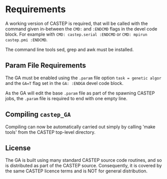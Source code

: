 # Requirements

A working version of CASTEP is required, that will be called with the
command given in-between the `CMD:` and `:ENDCMD` flags in the devel
code block. For example with `CMD: castep.serial :ENDCMD` or
`CMD: mpirun castep.pmi :ENDCMD`.

The command line tools sed, grep and awk must be installed.

## Param File Requirements

The GA must be enabled using the `.param` file option
`task = genetic algor` and the `GA=T` flag set in the `GA: :ENDGA` devel
code block.

As the GA will edit the base `.param` file as part of the spawning
CASTEP jobs, the `.param` file is required to end with one empty line.

## Compiling `castep_GA`

Compiling can now be automatically carried out simply by calling \'make
tools\' from the CASTEP top-level directory.

## License

The GA is built using many standard CASTEP source code routines, and so
is distributed as part of the CASTEP source. Consequently, it is covered
by the same CASTEP licence terms and is NOT for general distribution.
